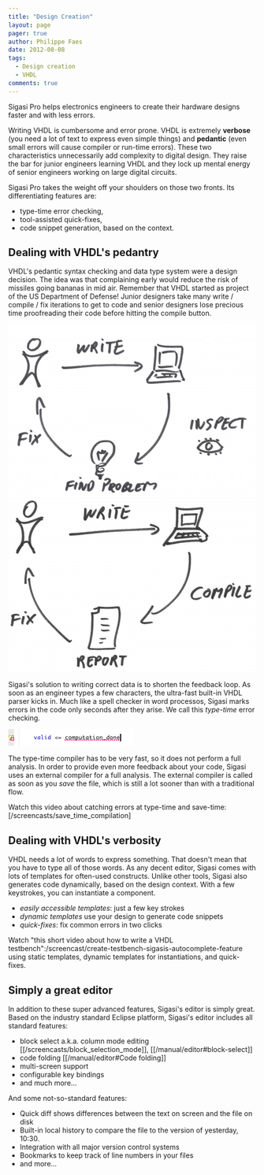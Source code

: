 ```yaml
---
title: "Design Creation"
layout: page 
pager: true
author: Philippe Faes
date: 2012-08-08
tags: 
  - Design creation
  - VHDL
comments: true
---
```

Sigasi Pro helps electronics engineers to create their hardware designs faster and with less errors. 

Writing VHDL is cumbersome and error prone. VHDL is extremely **verbose** (you need a lot of text to express even simple things) and **pedantic** (even small errors will cause compiler or run-time errors). These two characteristics unnecessarily add complexity to digital design. They raise the bar for junior engineers learning VHDL and they lock up mental energy of senior engineers working on large digital circuits.

Sigasi Pro takes the weight off your shoulders on those two fronts. Its differentiating features are:
* type-time error checking,
* tool-assisted quick-fixes,
* code snippet generation, based on the context.

## Dealing with VHDL's pedantry

VHDL's pedantic syntax checking and data type system were a design decision. The idea was that complaining early would reduce the risk of missiles going bananas in mid air. Remember that VHDL started as project of the US Department of Defense! Junior designers take many write / compile / fix iterations to get to code and senior designers lose precious time proofreading their code before hitting the compile button.

![Write-Inspect-Fix cycle](images/write-inspect-fix.png)
![Write-Compile-Fix cycle](images/write-compile-fix.png) 

Sigasi's solution to writing correct data is to shorten the feedback loop. As soon as an engineer types a few characters, the ultra-fast built-in VHDL parser kicks in. Much like a spell checker in word processos, Sigasi marks errors in the code only seconds after they arise. We call this _type-time_ error checking.

![Undeclared signal: error is marked as soon as the assignment is written](images/undeclared_signal_0.png)

The type-time compiler has to be very fast, so it does not perform a full analysis. In order to provide even more feedback about your code, Sigasi uses an external compiler for a full analysis. The external compiler is called as soon as you _save_ the file, which is still a lot sooner than with a traditional flow.

Watch this video about catching errors at type-time and save-time: [/screencasts/save_time_compilation]

## Dealing with VHDL's verbosity

VHDL needs a lot of words to express something. That doesn't mean that you have to type all of those words. As any decent editor, Sigasi comes with lots of templates for often-used constructs. Unlike other tools, Sigasi also generates code dynamically, based on the design context. With a few keystrokes, you can instantiate a component.

* *easily accessible templates*: just a few key strokes
* *dynamic templates* use your design to generate code snippets
* *quick-fixes*: fix common errors in two clicks

Watch "this short video about how to write a VHDL testbench":/screencast/create-testbench-sigasis-autocomplete-feature using static templates, dynamic templates for instantiations, and quick-fixes.

## Simply a great editor

In addition to these super advanced features, Sigasi's editor is simply great. Based on the industry standard Eclipse platform, Sigasi's editor includes all standard features:

* block select a.k.a. column mode editing \[[/screencasts/block_selection_mode]\], \[[/manual/editor#block-select]\]
* code folding \[[/manual/editor#Code folding]\]
* multi-screen support
* configurable key bindings
* and much more...

And some not-so-standard features:

* Quick diff shows differences between the text on screen and the file on disk
* Built-in local history to compare the file to the version of yesterday, 10:30.
* Integration with all major version control systems
* Bookmarks to keep track of line numbers in your files
* and more...
